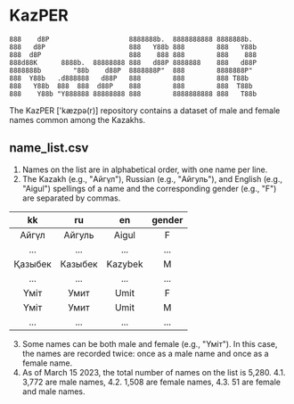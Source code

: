 # KazPER
```
888    d8P                    8888888b.  8888888888 8888888b.  
888   d8P                     888   Y88b 888        888   Y88b 
888  d8P                      888    888 888        888    888 
888d88K      8888b.  88888888 888   d88P 8888888    888   d88P 
8888888b        "88b    d88P  8888888P"  888        8888888P"  
888  Y88b   .d888888   d88P   888        888        888 T88b   
888   Y88b  888  888  d88P    888        888        888  T88b  
888    Y88b "Y888888 88888888 888        8888888888 888   T88b 
```                                                                                                          
The KazPER ['kæzpə(r)] repository contains a dataset of male and female names common among the Kazakhs.

## name_list.csv

1. Names on the list are in alphabetical order, with one name per line.
2. The Kazakh (e.g., "Айгүл"), Russian (e.g., "Айгуль"), and English (e.g., "Aigul") spellings of a name and the corresponding gender (e.g., "F") are separated by commas.

| kk  | ru | en | gender|
| :---: | :---: | :---: | :---: |
| Айгүл  | Айгуль | Aigul | F |
| ...  | ... | ... | ... |
| Қазыбек  | Казыбек | Kazybek | M |
| ...  | ... | ... | ... |
| Үміт  | Умит | Umit | F |
| Үміт  | Умит | Umit | M |
| ...  | ... | ... | ... |

3. Some names can be both male and female (e.g., "Үміт"). In this case, the names are recorded twice: once as a male name and once as a female name.
4. As of March 15 2023, the total number of names on the list is 5,280.
4.1. 3,772 are male names,
4.2. 1,508 are female names,
4.3. 51 are female and male names.
